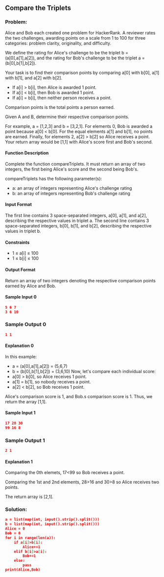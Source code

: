## Compare the Triplets

### Problem:
Alice and Bob each created one problem for HackerRank. A reviewer rates the two challenges, awarding points on a scale from 1 to 100 
for three categories: problem clarity, originality, and difficulty.

We define the rating for Alice's challenge to be the triplet b = (a[0],a[1],a[2]), 
and the rating for Bob's challenge to be the triplet a = (b[0],b[1],b[2]).

Your task is to find their comparison points by comparing a[0] with b[0], a[1] with b[1], and a[2] with b[2].

 * If a[i] > b[i], then Alice is awarded 1 point.
 * If a[i] < b[i], then Bob is awarded 1 point.
 * If a[i] = b[i], then neither person receives a point.
 
Comparison points is the total points a person earned.

Given A and B, determine their respective comparison points.

For example, a = [1,2,3] and b = [3,2,1]. For elements 0, Bob is awarded a point because a[0] < b[0]. 
For the equal elements a[1] and b[1], no points are earned. 
Finally, for elements 2, a[2] > b[2] so Alice receives a point. 
Your return array would be [1,1] with Alice's score first and Bob's second.

#### Function Description

Complete the function compareTriplets. 
It must return an array of two integers, the first being Alice's score and the second being Bob's.

compareTriplets has the following parameter(s):
  * a: an array of integers representing Alice's challenge rating
  * b: an array of integers representing Bob's challenge rating
  
#### Input Format

The first line contains 3 space-separated integers, a[0], a[1], and a[2], describing the respective values in triplet a. 
The second line contains 3 space-separated integers, b[0], b[1], and b[2], describing the respective values in triplet b.

#### Constraints

  * 1 ≤ a[i] ≤ 100
  * 1 ≤ b[i] ≤ 100

#### Output Format

Return an array of two integers denoting the respective comparison points earned by Alice and Bob.

#### Sample Input 0
```json
5 6 7
3 6 10
```
### Sample Output 0
```json
1 1
```
#### Explanation 0
In this example:
  * a = (a[0],a[1],a[2]) = (5,6,7)
  * b = (b[0],b[1],b[2]) = (3,6,10)
Now, let's compare each individual score:
  * a[0] > b[0], so Alice receives 1 point.
  * a[1] = b[1], so nobody receives a point.
  * a[2] < b[2], so Bob receives 1 point.
  
Alice's comparison score is 1, and Bob.s comparison score is 1. Thus, we return the array [1,1].

#### Sample Input 1
```json
17 28 30
99 16 8
```
### Sample Output 1
```json
2 1
```
#### Explanation 1
Comparing the 0th elemets, 17<99 so Bob receives a point.

Comparing the 1st and 2nd elements, 28>16 and 30>8 so Alice receives two points.

The return array is [2,1].

### Solution:
```json
a = list(map(int, input().strip().split()))
b = list(map(int, input().strip().split()))
Alice = 0
Bob = 0
for i in range(len(a)):
    if a[i]>b[i]:
        Alice+=1
    elif b[i]>a[i]:
        Bob+=1
    else:
        pass
print(Alice,Bob)
```
